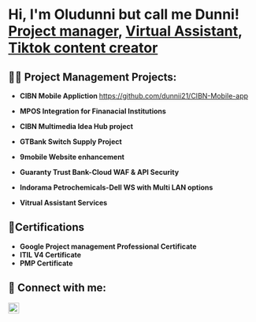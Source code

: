 <h1>Hi, I'm Oludunni but call me Dunni! <br/><a href="https://github.com/joshmadakor1">Project manager</a>, <a href="https://www.linkedin.com/in/joshmadakor/">Virtual Assistant</a>, <a href="https://www.youtube.com/c/joshmadakor">Tiktok content creator</a></h1>

<h2>👨‍💻 Project Management Projects:</h2>

- <b>CIBN Mobile Appliction </b>  https://github.com/dunnii21/CIBN-Mobile-app
 
- <b>MPOS Integration for Finanacial Institutions</b>

- <b>CIBN Multimedia Idea Hub project</b>

- <b>GTBank Switch Supply Project</b>

- <b>9mobile Website enhancement</b>
- <b>Guaranty Trust Bank-Cloud WAF & API Security
- <b>Indorama Petrochemicals-Dell WS with Multi LAN options</b>
- <b>Vitrual Assistant Services</b>
<h2>📜Certifications </h2>

 - Google Project management Professional Certificate
 - ITIL V4 Certificate
 - PMP Certificate


<h2> 🤳 Connect with me:</h2>


[<img align="left" alt="JoshMadakor | LinkedIn" width="22px" src="https://cdn.jsdelivr.net/npm/simple-icons@v3/icons/linkedin.svg" />][linkedin]



[linkedin]:  https://www.linkedin.com/in/dunni-olusegun

<!--
**joshmadakor1/joshmadakor1** is a ✨ _special_ ✨ repository because its `README.md` (this file) appears on your GitHub profile.

Here are some ideas to get you started:

- 🔭 I’m currently working on ...
- 🌱 I’m currently learning ...
- 👯 I’m looking to collaborate on ...
- 🤔 I’m looking for help with ...
- 💬 Ask me about ...
- 📫 How to reach me: ...
- 😄 Pronouns: ...
- ⚡ Fun fact: ...
-->
